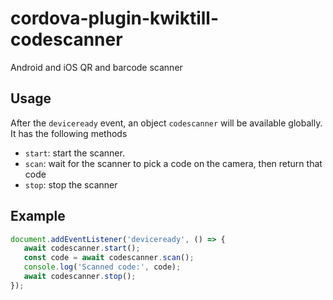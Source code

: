 # cordova-plugin-kwiktill-codescanner

Android and iOS QR and barcode scanner
## Usage

After the `deviceready` event, an object `codescanner` will be available globally. It has the following methods

* `start`: start the scanner.
* `scan`: wait for the scanner to pick a code on the camera, then return that code
* `stop`: stop the scanner

## Example
```javascript
document.addEventListener('deviceready', () => {
   await codescanner.start();
   const code = await codescanner.scan();
   console.log('Scanned code:', code);
   await codescanner.stop();
});
```